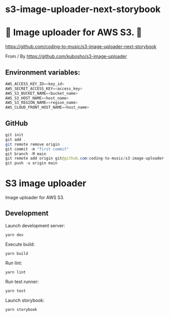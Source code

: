 # s3-image-uploader-next-storybook

# 🚀 Image uploader for AWS S3. 🚀

https://github.com/coding-to-music/s3-image-uploader-next-storybook

From / By https://github.com/kubosho/s3-image-uploader

## Environment variables:

```java
AWS_ACCESS_KEY_ID=<key_id>
AWS_SECRET_ACCESS_KEY=<access_key>
AWS_S3_BUCKET_NAME=<bucket_name>
AWS_S3_HOST_NAME=<host_name>
AWS_S3_REGION_NAME=<region_name>
AWS_CLOUD_FRONT_HOST_NAME=<host_name>
```

## GitHub

```java
git init
git add .
git remote remove origin
git commit -m "first commit"
git branch -M main
git remote add origin git@github.com:coding-to-music/s3-image-uploader-next-storybook.git
git push -u origin main
```

# S3 image uploader

Image uploader for AWS S3.

## Development

Launch development server:

```
yarn dev
```

Execute build:

```
yarn build
```

Run lint:

```
yarn lint
```

Run test runner:

```
yarn test
```

Launch storybook:

```
yarn storybook
```
